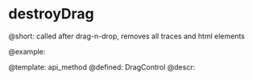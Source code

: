 destroyDrag
=============



@short:
	called after drag-n-drop, removes all traces and html elements


@example:


@template:	api_method
@defined:	DragControl	
@descr:



